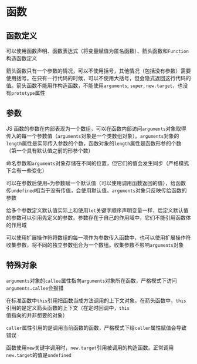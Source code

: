 # 函数

## 函数定义

可以使用函数声明、函数表达式（将变量赋值为匿名函数）、箭头函数和`Function`构造函数定义

箭头函数只有一个参数的情况，可以不使用括号，其他情况（包括没有参数）需要使用括号。在只有一行代码的时候，可以不使用大括号，但会隐式返回这行代码的值。箭头函数不能用作构造函数，不能使用`arguments`, `super`, `new.target`，也没有`prototype`属性

## 参数

JS 函数的参数在内部表现为一个数组，可以在函数内部访问`arguments`对象取得传入的每一个参数值（`arguments`对象是一个类数组对象）。`arguments`对象的`length`属性是实际传入参数的个数，函数对象的`length`属性是函数形参的个数（第一个具有默认值之前的形参个数）

命名参数和`arguments`对象存储在不同的位置，但它们的值会发生同步（严格模式下会有一些变化）

可以在参数后使用`=`为参数赋一个默认值（可以使用调用函数返回的值），给函数传`undefined`相当于没有传值，会使用默认值。`arguments`对象只反映传给函数的参数

给多个参数定义默认值实际上和使用`let`关键字顺序声明变量一样，后定义默认值的参数可以引用先定义的参数。参数存在于自己的作用域中，它们不能引用函数体的作用域

可以使用扩展操作符将数组的每一项作为参数传入函数中，也可以使用扩展操作符收集参数，将不同的独立参数组合为一个数组。收集参数不影响`arguments`对象


## 特殊对象

`arguments`对象的`callee`属性指向`arguments`对象所在函数，严格模式下访问`arguments.callee`会报错

在标准函数中`this`引用把函数当成方法调用的上下文对象。在箭头函数中，`this`引用的是定义箭头函数的上下文（在定时回调中，`this`值指向的并非想要的对象）

`caller`属性引用的是调用当前函数的函数，严格模式下给`caller`属性赋值会导致错误

函数使用`new`关键字调用时，`new.target`引用被调用的构造函数。正常调用`new.target`的值是`undefined`



